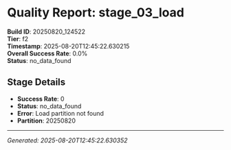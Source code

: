 # Quality Report: stage_03_load

**Build ID**: 20250820_124522  
**Tier**: f2  
**Timestamp**: 2025-08-20T12:45:22.630215  
**Overall Success Rate**: 0.0%  
**Status**: no_data_found

## Stage Details

- **Success Rate**: 0
- **Status**: no_data_found
- **Error**: Load partition not found
- **Partition**: 20250820

---
*Generated: 2025-08-20T12:45:22.630352*
